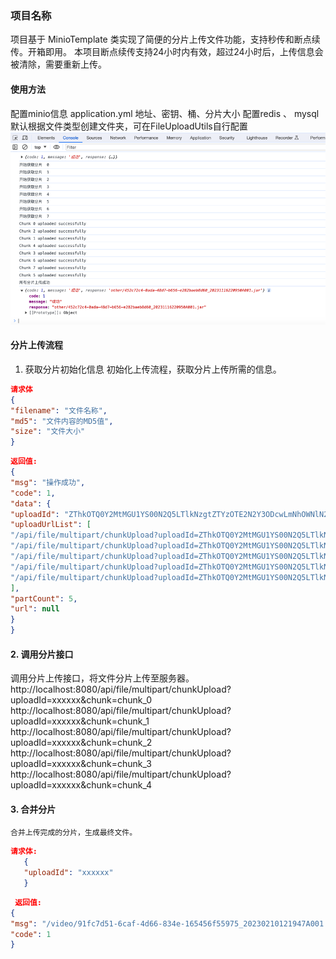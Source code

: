 ### 项目名称
项目基于 MinioTemplate 类实现了简便的分片上传文件功能，支持秒传和断点续传。开箱即用。
本项目断点续传支持24小时内有效，超过24小时后，上传信息会被清除，需要重新上传。

#### 使用方法
  配置minio信息 application.yml
      地址、密钥、桶、分片大小
  配置redis 、 mysql
  默认根据文件类型创建文件夹，可在FileUploadUtils自行配置
  ![运行实例](./img/img.png)

#### 分片上传流程

1. 获取分片初始化信息 
		初始化上传流程，获取分片上传所需的信息。

``` json
请求体
{
"filename": "文件名称",
"md5": "文件内容的MD5值",
"size": "文件大小"
}
```

``` json
返回值:
{
"msg": "操作成功",
"code": 1,
"data": {
"uploadId": "ZThkOTQ0Y2MtMGU1YS00N2Q5LTlkNzgtZTYzOTE2N2Y3ODcwLmNhOWNlN2ZjLWVmNjUtNGZiNi1hMTFmLThmNGUwNjk3M2Q0MA",
"uploadUrlList": [
"/api/file/multipart/chunkUpload?uploadId=ZThkOTQ0Y2MtMGU1YS00N2Q5LTlkNzgtZTYzOTE2N2Y3ODcwLmNhOWNlN2ZjLWVmNjUtNGZiNi1hMTFmLThmNGUwNjk3M2Q0MA&chunk=chunk_0",
"/api/file/multipart/chunkUpload?uploadId=ZThkOTQ0Y2MtMGU1YS00N2Q5LTlkNzgtZTYzOTE2N2Y3ODcwLmNhOWNlN2ZjLWVmNjUtNGZiNi1hMTFmLThmNGUwNjk3M2Q0MA&chunk=chunk_1",
"/api/file/multipart/chunkUpload?uploadId=ZThkOTQ0Y2MtMGU1YS00N2Q5LTlkNzgtZTYzOTE2N2Y3ODcwLmNhOWNlN2ZjLWVmNjUtNGZiNi1hMTFmLThmNGUwNjk3M2Q0MA&chunk=chunk_2",
"/api/file/multipart/chunkUpload?uploadId=ZThkOTQ0Y2MtMGU1YS00N2Q5LTlkNzgtZTYzOTE2N2Y3ODcwLmNhOWNlN2ZjLWVmNjUtNGZiNi1hMTFmLThmNGUwNjk3M2Q0MA&chunk=chunk_3",
"/api/file/multipart/chunkUpload?uploadId=ZThkOTQ0Y2MtMGU1YS00N2Q5LTlkNzgtZTYzOTE2N2Y3ODcwLmNhOWNlN2ZjLWVmNjUtNGZiNi1hMTFmLThmNGUwNjk3M2Q0MA&chunk=chunk_4"
],
"partCount": 5,
"url": null
}
}
```



#### 2. 调用分片接口
   调用分片上传接口，将文件分片上传至服务器。
   http://localhost:8080/api/file/multipart/chunkUpload?uploadId=xxxxxx&chunk=chunk_0
   http://localhost:8080/api/file/multipart/chunkUpload?uploadId=xxxxxx&chunk=chunk_1
   http://localhost:8080/api/file/multipart/chunkUpload?uploadId=xxxxxx&chunk=chunk_2
   http://localhost:8080/api/file/multipart/chunkUpload?uploadId=xxxxxx&chunk=chunk_3
   http://localhost:8080/api/file/multipart/chunkUpload?uploadId=xxxxxx&chunk=chunk_4
#### 3. 合并分片

	合并上传完成的分片，生成最终文件。

```json
请求体:
   {
   "uploadId": "xxxxxx"
   }
```
 ``` json
  返回值:
 {
 "msg": "/video/91fc7d51-6caf-4d66-834e-165456f55975_20230210121947A001.mp4",
 "code": 1
 }
 ```



